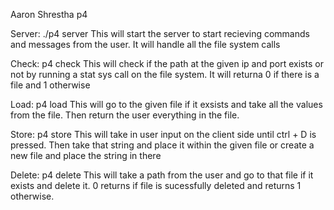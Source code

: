 Aaron Shrestha
p4

Server: ./p4 server
This will start the server to start recieving commands and messages from the user.
It will handle all the file system calls 

Check: p4 check <ip> <port> <path>
This will check if the path at the given ip and port exists or not by running a 
stat sys call on the file system. It will returna 0 if there is a file and 1 otherwise

Load: p4 load <ip> <port> <path>
This will go to the given file if it exsists and take all the values from the file. Then return
the user everything in the file. 

Store: p4 store <ip> <port> <path>
This will take in user input on the client side until ctrl + D is pressed. Then take that string and 
place it within the given file or create a new file and place the string in there

Delete: p4 delete <ip> <port> <path>
This will take  a path from the user and go to that file if it exists and delete it. 0 returns if file is sucessfully deleted and returns 1 otherwise. 